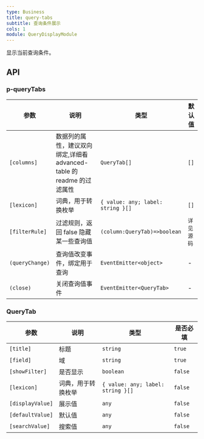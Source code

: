 ```yaml
---
type: Business
title: query-tabs
subtitle: 查询条件展示
cols: 1
module: QueryDisplayModule
---
```


显示当前查询条件。

## API

### p-queryTabs

| 参数            | 说明                                                                  | 类型                              | 默认值     |
| --------------- | --------------------------------------------------------------------- | --------------------------------- | ---------- |
| `[columns]`     | 数据列的属性，建议双向绑定,详细看 advanced-table 的 readme 的过滤属性 | `QueryTab[]`                      | `[]`       |
| `[lexicon]`     | 词典，用于转换枚举                                                    | `{ value: any; label: string }[]` | `[]`       |
| `[filterRule]`  | 过滤规则，返回 false 隐藏某一些查询值                                 | `(column:QueryTab)=>boolean`      | `详见源码` |
| `(queryChange)` | 查询值改变事件，绑定用于查询                                          | `EventEmitter<object>`            | -          |
| `(close)`       | 关闭查询值事件                                                        | `EventEmitter<QueryTab>`          | -          |

### QueryTab

| 参数             | 说明               | 类型                              | 是否必填 |
| ---------------- | ------------------ | --------------------------------- | -------- |
| `[title]`        | 标题               | `string`                          | `true`   |
| `[field]`        | 域                 | `string`                          | `true`   |
| `[showFilter]`   | 是否显示           | `boolean`                         | `false`  |
| `[lexicon]`      | 词典，用于转换枚举 | `{ value: any; label: string }[]` | `false`  |
| `[displayValue]` | 展示值             | `any`                             | `false`  |
| `[defaultValue]` | 默认值             | `any`                             | `false`  |
| `[searchValue]`  | 搜索值             | `any`                             | `false`  |
